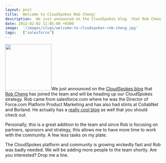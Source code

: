 ```yaml
---
layout: post
title:  Welcome to CloudSpokes Rob Cheng!
description:  We just announced on the CloudSpokes blog  that Rob Cheng has joined the team and will be heading up our CloudSpokes strategy. Rob came from salesforce.com where he was the Director of Force.com Platform Product Marketing and has also had stints at CollabNet and Borland. He actually has a really cool blog as well that you should check out. Personally, this is a great addition to the team and since Rob is focusing on partners, sponsors and strategy, this allows me to have more time to work with 
date: 2012-02-02 11:05:09 +0300
image:  '/images/slugs/welcome-to-cloudspokes-rob-cheng.jpg'
tags:   ["salesforce"]
---
```

<p><a href="http://res.cloudinary.com/blog-jeffdouglas-com/image/upload/v1400327743/rob_tkgxbv.jpg"><img src="http://res.cloudinary.com/blog-jeffdouglas-com/image/upload/c_crop,h_250,w_250,x_0,y_31/h_150,w_150/v1400327743/rob_tkgxbv.jpg" alt="" title="rob" width="150" height="150" class="alignleft size-thumbnail wp-image-4368" /></a>We just announced on the <a href="http://blog.cloudspokes.com/2012/02/welcome-to-newest-member-of-cloudspokes.html">CloudSpokes blog</a> that <a href="http://www.linkedin.com/in/robcheng">Rob Cheng</a> has joined the team and will be heading up our CloudSpokes strategy. Rob came from salesforce.com where he was the Director of Force.com Platform Product Marketing and has also had stints at CollabNet and Borland. He actually has a <a href="http://robcheng.wordpress.com/">really cool blog</a> as well that you should check out.</p>
<p>Personally, this is a great addition to the team and since Rob is focusing on partners, sponsors and strategy, this allows me to have more time to work with the community. A few less tasks on my plate.</p>
<p>The CloudSpokes platform and community is growing wickedly fast and Rob was badly needed. We will be adding more people to the team shortly. Are you interested? Drop me a line.</p>

